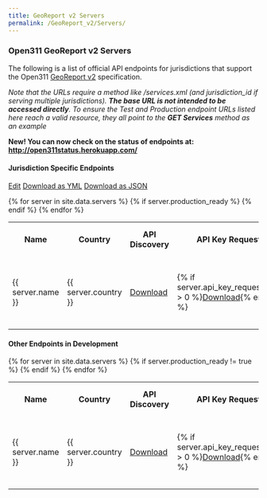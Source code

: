 ```yaml
---
title: GeoReport v2 Servers
permalink: /GeoReport_v2/Servers/
---
```


### Open311 GeoReport v2 Servers

The following is a list of official API endpoints for jurisdictions that support the Open311 [GeoReport v2](/GeoReport_v2 "wikilink") specification.

<span class="text-danger">*Note that the URLs require a method like /services.xml (and jurisdiction_id if serving multiple jurisdictions). **The base URL is not intended to be accessed directly**. To ensure the Test and Production endpoint URLs listed here reach a valid resource, they all point to the **GET Services** method as an example* </span>

**<span class="text-primary">New!</span> You can now check on the status of endpoints at: <http://open311status.herokuapp.com/>**

#### Jurisdiction Specific Endpoints

<a class="btn btn-default edit-button" href="//github.com/{{ site.org_name }}/{{ site.repo_name }}/edit/{{ site.branch }}/data/servers.yml"><span class="glyphicon glyphicon-edit"></span> Edit</a>
<a class="btn btn-default" href="/data/servers.yml"><span class="glyphicon glyphicon-download"></span> Download as YML</a>
<a class="btn btn-default" href="../servers.json"><span class="glyphicon glyphicon-download"></span> Download as JSON</a>

<table class="table table-striped table-bordered">
    <tr>
        <th>Name</th>
        <th>Country</th>                
        <th>API Discovery</th>
        <th>API Key Request</th>
        <th>Documentation</th>
        <th>Production URL Example</th>
        <th>Test URL Example</th>
        <th>Gov Domain</th>
    </tr>
{% for server in site.data.servers %}
    {% if server.production_ready %}
        <tr>
            <td>{{ server.name }}</td>
            <td>{{ server.country }}</td>             
            <td><a href="{{ server.api_discovery }}"><span class="glyphicon glyphicon-cloud-download"></span><span class="sr-only">Download</span></a></td>
            <td>{% if server.api_key_request.size > 0 %}<a href="{{ server.api_key_request }}"><span class="glyphicon glyphicon-cloud-download"></span><span class="sr-only">Download</span></a>{% endif %}</td>
            <td>{% if server.api_documentation.size > 0 %}<a href="{{ server.api_documentation }}"><span class="glyphicon glyphicon-file"></span><span class="sr-only">Download</span></a>{% endif %}</td>
            <td><a href="{{ server.base_url }}services.xml?jurisdiction_id={{ server.jurisdiction_id }}">Production /services.xml </a></td>
            <td>{% if server.test_url.size > 0 %}<a href="{{ server.test_url }}services.xml?jurisdiction_id={{ server.jurisdiction_id }}">Test /services.xml</a>{% endif %}</td>
            <td>
                {% if server.gov_domain == true %}<span class="glyphicon glyphicon-ok text-success"></span><span class="sr-only">Yes</span>{% endif %}
                {% if server.gov_domain == false %}<span class="glyphicon glyphicon-remove text-danger"></span><span class="sr-only">No</span>{% endif %}
            </td>
        </tr>
    {% endif %}
{% endfor %}
</table>

#### Other Endpoints in Development
<table class="table table-striped table-bordered">
    <tr>
        <th>Name</th>
        <th>Country</th>                
        <th>API Discovery</th>
        <th>API Key Request</th>
        <th>Documentation</th>
        <th>Production URL Example</th>
        <th>Test URL Example</th>
        <th>Gov Domain</th>
    </tr>
{% for server in site.data.servers %}
    {% if server.production_ready != true %}
        <tr>
            <td>{{ server.name }}</td>
            <td>{{ server.country }}</td>             
            <td><a href="{{ server.api_discovery }}"><span class="glyphicon glyphicon-cloud-download"></span><span class="sr-only">Download</span></a></td>
            <td>{% if server.api_key_request.size > 0 %}<a href="{{ server.api_key_request }}"><span class="glyphicon glyphicon-cloud-download"></span><span class="sr-only">Download</span></a>{% endif %}</td>
            <td>{% if server.api_documentation.size > 0 %}<a href="{{ server.api_documentation }}"><span class="glyphicon glyphicon-file"></span><span class="sr-only">Download</span></a>{% endif %}</td>
            <td><a href="{{ server.base_url }}services.xml?jurisdiction_id={{ server.jurisdiction_id }}">Production /services.xml </a></td>
            <td>{% if server.test_url.size > 0 %}<a href="{{ server.test_url }}services.xml?jurisdiction_id={{ server.jurisdiction_id }}">Test /services.xml</a>{% endif %}</td>
            <td>
                {% if server.gov_domain == true %}<span class="glyphicon glyphicon-ok text-success"></span><span class="sr-only">Yes</span>{% endif %}
                {% if server.gov_domain == false %}<span class="glyphicon glyphicon-remove text-danger"></span><span class="sr-only">No</span>{% endif %}
            </td>
        </tr>
    {% endif %}
{% endfor %}
</table>